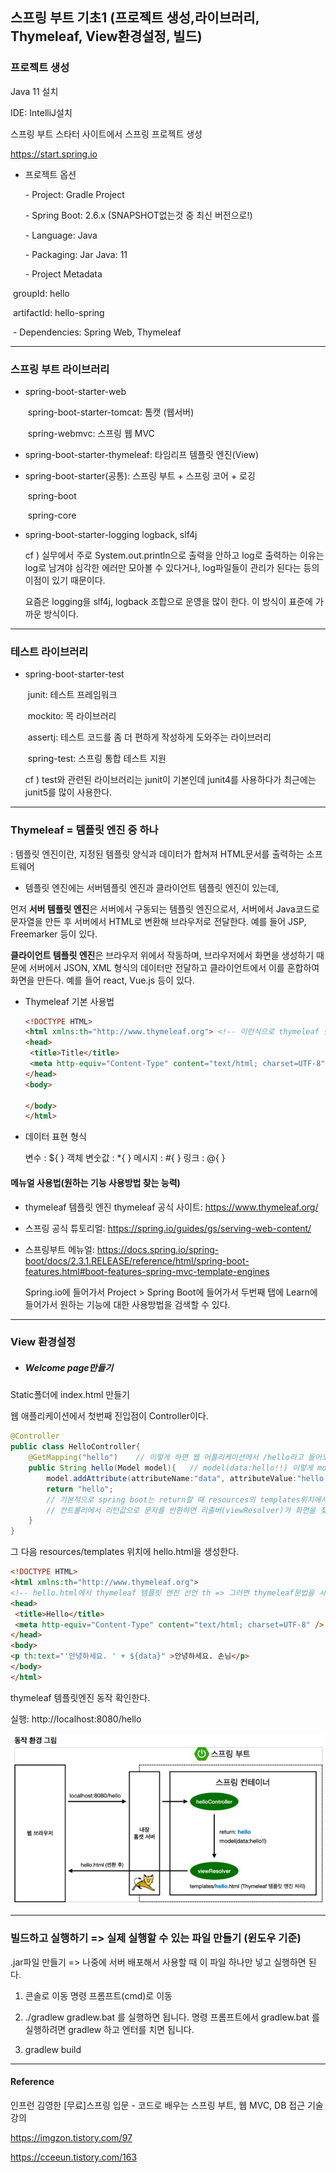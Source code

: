 ## 스프링 부트 기초1 (프로젝트 생성,라이브러리, Thymeleaf, View환경설정, 빌드)

### 프로젝트 생성

Java 11 설치

IDE: IntelliJ설치 

스프링 부트 스타터 사이트에서 스프링 프로젝트 생성 

https://start.spring.io

- 프로젝트 옵션

  \- Project: Gradle Project 

  \- Spring Boot: 2.6.x (SNAPSHOT없는것 중 최신 버전으로!)

  \- Language: Java 

  \- Packaging: Jar Java: 11 

  \- Project Metadata 

​				groupId: hello 

​				artifactId: hello-spring

​		\- Dependencies: Spring Web, Thymeleaf

--------

### 스프링 부트 라이브러리

- spring-boot-starter-web 

  ​	spring-boot-starter-tomcat: 톰캣 (웹서버) 

  ​	spring-webmvc: 스프링 웹 MVC 

- spring-boot-starter-thymeleaf: 타임리프 템플릿 엔진(View) 

- spring-boot-starter(공통): 스프링 부트 + 스프링 코어 + 로깅 

  ​	spring-boot 

  ​		spring-core 

- spring-boot-starter-logging logback, slf4j 

  cf ) 실무에서 주로 System.out.println으로 출력을 안하고 log로 출력하는 이유는 
  log로 남겨야 심각한 에러만 모아볼 수 있다거나, log파일들이 관리가 된다는 등의 이점이 있기 때문이다. 

  요즘은 logging을 slf4j, logback  조합으로 운영을 많이 한다. 이 방식이 표준에 가까운 방식이다. 

------

### 테스트 라이브러리

- spring-boot-starter-test 

  ​	junit: 테스트 프레임워크 

  ​	mockito: 목 라이브러리 

  ​	assertj: 테스트 코드를 좀 더 편하게 작성하게 도와주는 라이브러리 

  ​	spring-test: 스프링 통합 테스트 지원

  cf ) test와 관련된 라이브러리는 junit이 기본인데 junit4를 사용하다가 최근에는 junit5를 많이 사용한다. 

-------

### Thymeleaf = 템플릿 엔진 중 하나 

: 템플릿 엔진이란, 지정된 템플릿 양식과 데이터가 합쳐져 HTML문서를 출력하는 소프트웨어 



- 템플릿 엔진에는 서버템플릿 엔진과 클라이언트 템플릿 엔진이 있는데, 

먼저 **서버 템플릿 엔진**은 서버에서 구동되는 템플릿 엔진으로서, 서버에서 Java코드로 문자열을 만든 후 서버에서 HTML로 변환해 브라우저로 전달한다. 예를 들어 JSP, Freemarker 등이 있다. 

**클라이언트 템플릿 엔진**은 브라우저 위에서 작동하며, 브라우저에서 화면을 생성하기 때문에 서버에서 JSON, XML 형식의 데이터만 전달하고 클라이언트에서 이를 혼합하여 화면을 만든다. 예를 들어 react, Vue.js 등이 있다. 



- Thymeleaf 기본 사용법 

  ```html
  <!DOCTYPE HTML>
  <html xmlns:th="http://www.thymeleaf.org"> <!-- 이런식으로 thymeleaf 템플릿 엔진을 선언 => 그러면 thymeleaf문법을 사용할 수 있게 된다  -->
  <head>
   <title>Title</title>
   <meta http-equiv="Content-Type" content="text/html; charset=UTF-8" />
  </head>
  <body>
      
  </body>
  </html>
  ```

- 데이터 표현 형식 

  변수 : ${ }
  객체 변숫값 : *{ }
  메시지 : #{ } 
  링크 : @{ }

  

#### 메뉴얼 사용법(원하는 기능 사용방법 찾는 능력)

- thymeleaf 템플릿 엔진 thymeleaf 공식 사이트: https://www.thymeleaf.org/ 

- 스프링 공식 튜토리얼: https://spring.io/guides/gs/serving-web-content/ 

- 스프링부트 메뉴얼: https://docs.spring.io/spring-boot/docs/2.3.1.RELEASE/reference/html/spring-boot-features.html#boot-features-spring-mvc-template-engines

  Spring.io에 들어가서 Project > Spring Boot에 들어가서 두번째 탭에 Learn에 들어가서 원하는 기능에 대한 사용방법을 검색할 수 있다. 

---------------

### View 환경설정 

- ##### Welcome page만들기 

Static폴더에 index.html 만들기 



웹 애플리케이션에서 첫번째 진입점이 Controller이다.

```java
@Controller
public class HelloController{
	@GetMapping("hello")	// 이렇게 하면 웹 어플리케이션에서 /hello라고 들어오면, 이 메소드를 호출해준다. 
	public String hello(Model model){	// model(data:hello!!) 이렇게 model에 key와 value를 넣어두는 것이다. 그리고 이를 return에 보내는 것임 
		model.addAttribute(attributeName:"data", attributeValue:"hello!!");
        return "hello";		
        // 기본적으로 spring boot는 return할 때 resources의 templates위치에서 hello를 찾도록 세팅되어있다. 그리고 찾아서 렌더링을 한다.
        // 컨트롤러에서 리턴값으로 문자를 반환하면 리졸버(viewResolver)가 화면을 찾아서 처리한다. 
	}
}


```



그 다음 resources/templates 위치에 hello.html을 생성한다.

```html
<!DOCTYPE HTML>
<html xmlns:th="http://www.thymeleaf.org">
<!-- hello.html에서 thymeleaf 템플릿 엔진 선언 th => 그러면 thymeleaf문법을 사용할 수 있게 됨 -->
<head>
 <title>Hello</title>
 <meta http-equiv="Content-Type" content="text/html; charset=UTF-8" />
</head>
<body>
<p th:text="'안녕하세요. ' + ${data}" >안녕하세요. 손님</p>
</body>
</html>
```



thymeleaf 템플릿엔진 동작 확인한다.

실행: http://localhost:8080/hello

<img src="SpringBoot_06.assets/image-20220107181038440.png" alt="image-20220107181038440" style="zoom:80%;" />



---------

### 빌드하고 실행하기 => 실제 실행할 수 있는 파일 만들기 (윈도우 기준)

.jar파일 만들기 => 나중에 서버 배포해서 사용할 때 이 파일 하나만 넣고 실행하면 된다. 

1. 콘솔로 이동 명령 프롬프트(cmd)로 이동 

2. ./gradlew gradlew.bat 를 실행하면 됩니다. 명령 프롬프트에서 gradlew.bat 를 실행하려면 gradlew 하고 엔터를 치면 됩니다. 

3. gradlew build

-----

#### Reference

인프런 김영한 [무료]스프링 입문 - 코드로 배우는 스프링 부트, 웹 MVC, DB 접근 기술 강의

https://imgzon.tistory.com/97

https://cceeun.tistory.com/163